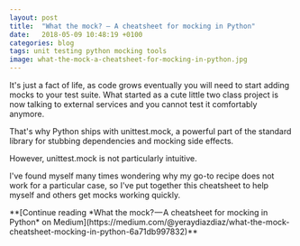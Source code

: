 ```yaml
---
layout: post
title:  "What the mock? — A cheatsheet for mocking in Python"
date:   2018-05-09 10:48:19 +0100
categories: blog
tags: unit testing python mocking tools
image: what-the-mock-a-cheatsheet-for-mocking-in-python.jpg
---
```


It's just a fact of life, as code grows eventually you will need to start adding mocks to your test suite. What started as a cute little two class project is now talking to external services and you cannot test it comfortably anymore.

That's why Python ships with unittest.mock, a powerful part of the standard library for stubbing dependencies and mocking side effects.

However, unittest.mock is not particularly intuitive.

I've found myself many times wondering why my go-to recipe does not work for a particular case, so I've put together this cheatsheet to help myself and others get mocks working quickly.

<div markdown="1" class="medium">
**[Continue reading *What the mock? — A cheatsheet for mocking in Python* on Medium](https://medium.com/@yeraydiazdiaz/what-the-mock-cheatsheet-mocking-in-python-6a71db997832)**
</div>